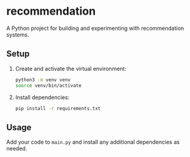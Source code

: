 # recommendation

A Python project for building and experimenting with recommendation systems.

## Setup

1. Create and activate the virtual environment:
   ```bash
   python3 -m venv venv
   source venv/bin/activate
   ```
2. Install dependencies:
   ```bash
   pip install -r requirements.txt
   ```

## Usage

Add your code to `main.py` and install any additional dependencies as needed. 